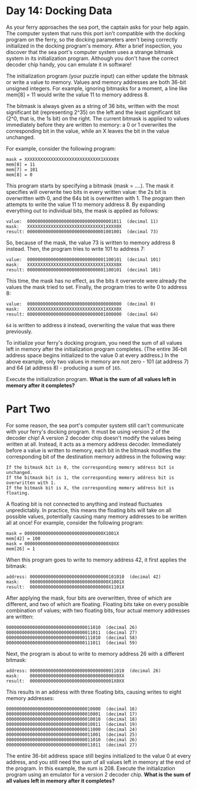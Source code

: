 # Day 14: Docking Data

As your ferry approaches the sea port, the captain asks for your help again. The computer system that runs this port 
isn't compatible with the docking program on the ferry, so the docking parameters aren't being correctly initialized in 
the docking program's memory. After a brief inspection, you discover that the sea port's computer system uses a strange 
bitmask system in its initialization program. Although you don't have the correct decoder chip handy, you can emulate it
in software!

The initialization program (your puzzle input) can either update the bitmask or write a value to memory. Values and 
memory addresses are both 36-bit unsigned integers. For example, ignoring bitmasks for a moment, a line like mem[8] = 11
would write the value 11 to memory address 8.

The bitmask is always given as a string of 36 bits, written with the most significant bit (representing 2^35) on the 
left and the least significant bit (2^0, that is, the 1s bit) on the right. The current bitmask is applied to values 
immediately before they are written to memory: a 0 or 1 overwrites the corresponding bit in the value, while an X leaves
 the bit in the value unchanged.

For example, consider the following program:

    mask = XXXXXXXXXXXXXXXXXXXXXXXXXXXXX1XXXX0X
    mem[8] = 11
    mem[7] = 101
    mem[8] = 0

This program starts by specifying a bitmask (mask = ....). The mask it specifies will overwrite two bits in every 
written value: the 2s bit is overwritten with 0, and the 64s bit is overwritten with 1. The program then attempts to 
write the value 11 to memory address 8. By expanding everything out to individual bits, the mask is applied as follows:

    value:  000000000000000000000000000000001011  (decimal 11)
    mask:   XXXXXXXXXXXXXXXXXXXXXXXXXXXXX1XXXX0X
    result: 000000000000000000000000000001001001  (decimal 73)

So, because of the mask, the value 73 is written to memory address 8 instead. Then, the program tries to write 101 to 
address 7:

    value:  000000000000000000000000000001100101  (decimal 101)
    mask:   XXXXXXXXXXXXXXXXXXXXXXXXXXXXX1XXXX0X
    result: 000000000000000000000000000001100101  (decimal 101)

This time, the mask has no effect, as the bits it overwrote were already the values the mask tried to set. Finally, 
the program tries to write 0 to address 8:

    value:  000000000000000000000000000000000000  (decimal 0)
    mask:   XXXXXXXXXXXXXXXXXXXXXXXXXXXXX1XXXX0X
    result: 000000000000000000000000000001000000  (decimal 64)

```64``` is written to address ```8``` instead, overwriting the value that was there previously.

To initialize your ferry's docking program, you need the sum of all values left in memory after the initialization 
program completes. (The entire 36-bit address space begins initialized to the value 0 at every address.) 
In the above example, only two values in memory are not zero - 101 (at address 7) and 64 (at address 8) - 
producing a sum of ```165```.

Execute the initialization program. **What is the sum of all values left in memory after it completes?**

# Part Two

For some reason, the sea port's computer system still can't communicate with your ferry's docking program. It must be 
using version 2 of the decoder chip! A version 2 decoder chip doesn't modify the values being written at all. Instead, 
it acts as a memory address decoder. Immediately before a value is written to memory, each bit in the bitmask modifies 
the corresponding bit of the destination memory address in the following way:

    If the bitmask bit is 0, the corresponding memory address bit is unchanged.
    If the bitmask bit is 1, the corresponding memory address bit is overwritten with 1.
    If the bitmask bit is X, the corresponding memory address bit is floating.

A floating bit is not connected to anything and instead fluctuates unpredictably. In practice, this means the floating 
bits will take on all possible values, potentially causing many memory addresses to be written all at once! For example,
consider the following program:

    mask = 000000000000000000000000000000X1001X
    mem[42] = 100
    mask = 00000000000000000000000000000000X0XX
    mem[26] = 1

When this program goes to write to memory address 42, it first applies the bitmask:

    address: 000000000000000000000000000000101010  (decimal 42)
    mask:    000000000000000000000000000000X1001X
    result:  000000000000000000000000000000X1101X

After applying the mask, four bits are overwritten, three of which are different, and two of which are floating. 
Floating bits take on every possible combination of values; with two floating bits, four actual memory addresses are 
written:

    000000000000000000000000000000011010  (decimal 26)
    000000000000000000000000000000011011  (decimal 27)
    000000000000000000000000000000111010  (decimal 58)
    000000000000000000000000000000111011  (decimal 59)

Next, the program is about to write to memory address 26 with a different bitmask:

    address: 000000000000000000000000000000011010  (decimal 26)
    mask:    00000000000000000000000000000000X0XX
    result:  00000000000000000000000000000001X0XX

This results in an address with three floating bits, causing writes to eight memory addresses:

    000000000000000000000000000000010000  (decimal 16)
    000000000000000000000000000000010001  (decimal 17)
    000000000000000000000000000000010010  (decimal 18)
    000000000000000000000000000000010011  (decimal 19)
    000000000000000000000000000000011000  (decimal 24)
    000000000000000000000000000000011001  (decimal 25)
    000000000000000000000000000000011010  (decimal 26)
    000000000000000000000000000000011011  (decimal 27)

The entire 36-bit address space still begins initialized to the value 0 at every address, and you still need the sum of 
all values left in memory at the end of the program. In this example, the sum is 208. Execute the initialization program 
using an emulator for a version 2 decoder chip. **What is the sum of all values left in memory after it completes?**


